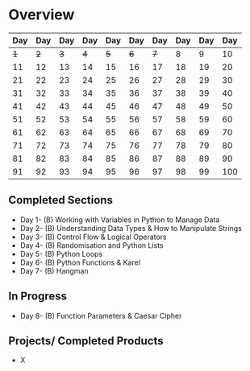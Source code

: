 # Overview

| Day | Day | Day | Day | Day | Day | Day | Day | Day | Day |
| --- | --- | --- | --- | --- | --- | --- | --- | --- | --- |
| ~~1~~ | ~~2~~ | ~~3~~ | ~~4~~ | ~~5~~ | ~~6~~ | ~~7~~ | 8   | 9   | 10  |
| 11    | 12  | 13  | 14  | 15  | 16  | 17  | 18  | 19  | 20  |
| 21    | 22  | 23  | 24  | 25  | 26  | 27  | 28  | 29  | 30  |
| 31    | 32  | 33  | 34  | 35  | 36  | 37  | 38  | 39  | 40  |
| 41    | 42  | 43  | 44  | 45  | 46  | 47  | 48  | 49  | 50  |
| 51    | 52  | 53  | 54  | 55  | 56  | 57  | 58  | 59  | 60  |
| 61    | 62  | 63  | 64  | 65  | 66  | 67  | 68  | 69  | 70  |
| 71    | 72  | 73  | 74  | 75  | 76  | 77  | 78  | 79  | 80  |
| 81    | 82  | 83  | 84  | 85  | 86  | 87  | 88  | 89  | 90  |
| 91    | 92  | 93  | 94  | 95  | 96  | 97  | 98  | 99  | 100 |

## Completed Sections

- Day 1- (B) Working with Variables in Python to Manage Data
- Day 2- (B) Understanding Data Types & How to Manipulate Strings
- Day 3- (B) Control Flow & Logical Operators
- Day 4- (B) Randomisation and Python Lists
- Day 5- (B) Python Loops
- Day 6- (B) Python Functions & Karel
- Day 7- (B) Hangman

## In Progress

- Day 8- (B) Function Parameters & Caesar Cipher

## Projects/ Completed Products

- X
